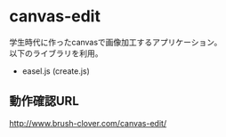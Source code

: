 # canvas-edit

学生時代に作ったcanvasで画像加工するアプリケーション。  
以下のライブラリを利用。

-   easel.js (create.js)

## 動作確認URL

<http://www.brush-clover.com/canvas-edit/>

